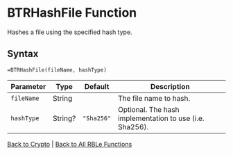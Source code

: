 # BTRHashFile Function

Hashes a file using the specified hash type.

## Syntax

```excel
=BTRHashFile(fileName, hashType)
```

Parameter | Type | Default | Description
---|---|---|---
`fileName` | String |  | The file name to hash.
`hashType` | String? | `"Sha256"` | Optional.  The hash implementation to use (i.e. Sha256).

[Back to Crypto](Readme.md) | [Back to All RBLe Functions](/RBLe/RBLe.md#function-documentation)